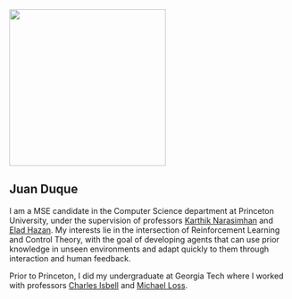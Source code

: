 <div class="content">
  <img src="https://juanduquevan.github.io/docs/assets/juan_duque_picture.jpg" width="280">
  <div class="text">
    <div class="name">
      <h2><strong>Juan Duque</strong></h2>
    </div>
    <p>I am a MSE candidate in the Computer Science department at Princeton University, under the           supervision of professors <a href="https://www.cs.princeton.edu/~karthikn/">Karthik Narasimhan</a>       and <a href="https://www.ehazan.com/">Elad Hazan</a>. My interests lie in the intersection of           Reinforcement Learning and Control Theory, with the goal of developing agents that can use               prior knowledge in unseen environments and adapt quickly to them through interaction and human           feedback.
    </p>
    <p>
    Prior to Princeton, I did my undergraduate at Georgia Tech where I worked with professors <a             href="https://www.cc.gatech.edu/fac/Charles.Isbell/">Charles Isbell</a> and <a                           href="https://people.math.gatech.edu/~loss/">Michael Loss</a>.
    </p>
  </div>
</div>

